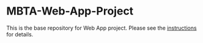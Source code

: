 # MBTA-Web-App-Project

This is the base repository for Web App project. Please see the [instructions](instructions.md) for details.
